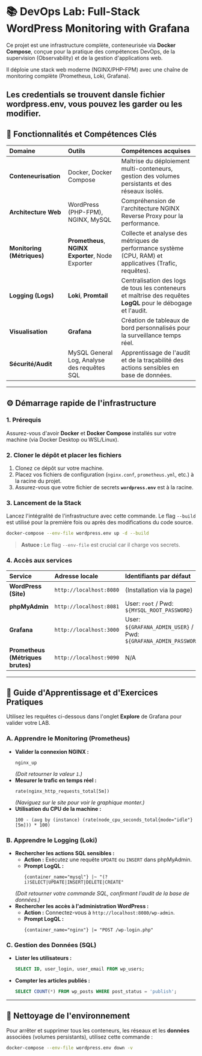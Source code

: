 # 📚 DevOps Lab: Full-Stack WordPress Monitoring with Grafana

Ce projet est une infrastructure complète, conteneurisée via **Docker Compose**, conçue pour la pratique des compétences DevOps, de la supervision (Observability) et de la gestion d'applications web.

Il déploie une stack web moderne (NGINX/PHP-FPM) avec une chaîne de monitoring complète (Prometheus, Loki, Grafana).

Les credentials se trouvent dansle fichier wordpress.env, vous pouvez les garder ou les modifier.
-----

## 🌟 Fonctionnalités et Compétences Clés

| Domaine | Outils | Compétences acquises |
| :--- | :--- | :--- |
| **Conteneurisation** | Docker, Docker Compose | Maîtrise du déploiement multi-conteneurs, gestion des volumes persistants et des réseaux isolés. |
| **Architecture Web** | WordPress (PHP-FPM), NGINX, MySQL | Compréhension de l'architecture NGINX Reverse Proxy pour la performance. |
| **Monitoring (Métriques)** | **Prometheus**, **NGINX Exporter**, Node Exporter | Collecte et analyse des métriques de performance système (CPU, RAM) et applicatives (Trafic, requêtes). |
| **Logging (Logs)** | **Loki**, **Promtail** | Centralisation des logs de tous les conteneurs et maîtrise des requêtes **LogQL** pour le débogage et l'audit. |
| **Visualisation** | **Grafana** | Création de tableaux de bord personnalisés pour la surveillance temps réel. |
| **Sécurité/Audit** | MySQL General Log, Analyse des requêtes SQL | Apprentissage de l'audit et de la traçabilité des actions sensibles en base de données. |

-----

## ⚙️ Démarrage rapide de l'infrastructure

### 1\. Prérequis

Assurez-vous d'avoir **Docker** et **Docker Compose** installés sur votre machine (via Docker Desktop ou WSL/Linux).

### 2\. Cloner le dépôt et placer les fichiers

1.  Clonez ce dépôt sur votre machine.
2.  Placez vos fichiers de configuration (`nginx.conf`, `prometheus.yml`, etc.) à la racine du projet.
3.  Assurez-vous que votre fichier de secrets **`wordpress.env`** est à la racine.

### 3\. Lancement de la Stack

Lancez l'intégralité de l'infrastructure avec cette commande. Le flag `--build` est utilisé pour la première fois ou après des modifications du code source.

```bash
docker-compose --env-file wordpress.env up -d --build
```

> **Astuce :** Le flag `--env-file` est crucial car il charge vos secrets.

### 4\. Accès aux services

| Service | Adresse locale | Identifiants par défaut |
| :--- | :--- | :--- |
| **WordPress (Site)** | `http://localhost:8080` | (Installation via la page) |
| **phpMyAdmin** | `http://localhost:8081` | User: `root` / Pwd: `${MYSQL_ROOT_PASSWORD}` |
| **Grafana** | `http://localhost:3000` | User: `${GRAFANA_ADMIN_USER}` / Pwd: `${GRAFANA_ADMIN_PASSWORD}` |
| **Prometheus (Métriques brutes)** | `http://localhost:9090` | N/A |

-----

## 🔬 Guide d'Apprentissage et d'Exercices Pratiques

Utilisez les requêtes ci-dessous dans l'onglet **Explore** de Grafana pour valider votre LAB.

### A. Apprendre le Monitoring (Prometheus)

  * **Valider la connexion NGINX :**
    ```promql
    nginx_up
    ```
    *(Doit retourner la valeur `1`.)*
  * **Mesurer le trafic en temps réel :**
    ```promql
    rate(nginx_http_requests_total[5m])
    ```
    *(Naviguez sur le site pour voir le graphique monter.)*
  * **Utilisation du CPU de la machine :**
    ```promql
    100 - (avg by (instance) (rate(node_cpu_seconds_total{mode="idle"}[5m])) * 100)
    ```

### B. Apprendre le Logging (Loki)

  * **Rechercher les actions SQL sensibles :**
      * **Action :** Exécutez une requête `UPDATE` ou `INSERT` dans phpMyAdmin.
      * **Prompt LogQL :**
        ```logql
        {container_name="mysql"} |~ "(?i)SELECT|UPDATE|INSERT|DELETE|CREATE"
        ```
    *(Doit retourner votre commande SQL, confirmant l'audit de la base de données.)*
  * **Rechercher les accès à l'administration WordPress :**
      * **Action :** Connectez-vous à `http://localhost:8080/wp-admin`.
      * **Prompt LogQL :**
        ```logql
        {container_name="nginx"} |= "POST /wp-login.php"
        ```

### C. Gestion des Données (SQL)

  * **Lister les utilisateurs :**
    ```sql
    SELECT ID, user_login, user_email FROM wp_users;
    ```
  * **Compter les articles publiés :**
    ```sql
    SELECT COUNT(*) FROM wp_posts WHERE post_status = 'publish';
    ```

-----

## 🛑 Nettoyage de l'environnement

Pour arrêter et supprimer tous les conteneurs, les réseaux et les **données** associées (volumes persistants), utilisez cette commande :

```bash
docker-compose --env-file wordpress.env down -v
```
